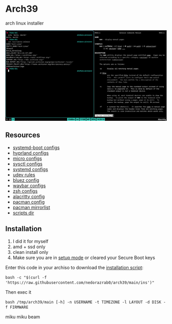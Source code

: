 # Arch39

arch linux installer

<img src="https://raw.githubusercontent.com/nedorazrab0/test/main/huii/10393608080-part.webp" style="width: 720px;" alt="Screenshot" loading="lazy">

## Resources

- [systemd-boot configs](./cfg/boot/loader)
- [hyprland configs](./cfg/etc/hypr)
- [micro configs](./cfg/etc/micro)
- [sysctl configs](./cfg/etc/sysctl.d)
- [systemd configs](./cfg/etc/systemd)
- [udev rules](./cfg/etc/udev/rules.d)
- [bluez config](./cfg/etc/wireplumber/wireplumber.conf.d/bluez.conf)
- [waybar configs](./cfg/etc/xdg/waybar)
- [zsh configs](./cfg/etc/zsh)
- [alacritty config](./cfg/etc/alacritty.toml)
- [pacman config](./cfg/etc/pacman.conf)
- [pacman mirrorlist](./cfg/etc/pacman.d/mirrorlist)
- [scripts dir](./cfg/usr/local/bin)

## Installation

1) I did it for myself
2) amd + ssd only
3) clean install only
4) Make sure you are in [setup mode](https://wiki.archlinux.org/title/Unified_Extensible_Firmware_Interface/Secure_Boot#Putting_firmware_in_%22Setup_Mode%22)
or cleared your Secure Boot keys

Enter this code in your archiso to download the [installation script](./main):

```shell
bash -c "$(curl -f 'https://raw.githubusercontent.com/nedorazrab0/arch39/main/ins')"
```

Then exec it

```shell
bash /tmp/arch39/main [-h] -n USERNAME -t TIMEZONE -l LAYOUT -d DISK -f FIRMWARE
```

miku miku beam
